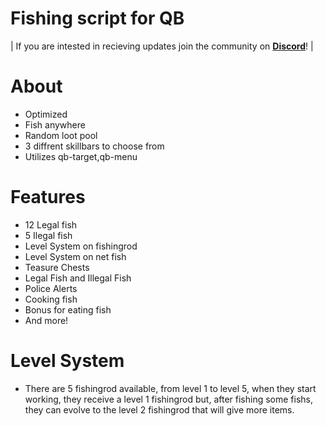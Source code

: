 # Fishing script for QB

| If you are intested in recieving updates join the community on **[Discord](https://discord.gg/svmzYehU8R)**! |


# About
- Optimized
- Fish anywhere
- Random loot pool
- 3 diffrent skillbars to choose from
- Utilizes qb-target,qb-menu

# Features
- 12 Legal fish
- 5 Ilegal fish
- Level System on fishingrod
- Level System on net fish
- Teasure Chests
- Legal Fish and Illegal Fish
- Police Alerts
- Cooking fish
- Bonus for eating fish
- And more!

# Level System
- There are 5 fishingrod available, from level 1 to level 5, when they start working, they receive a level 1 fishingrod but, after fishing some fishs, they can evolve to the level 2 fishingrod that will give more items.